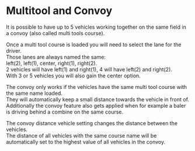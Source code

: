 # Multitool and Convoy
  
It is possible to have up to 5 vehicles working together on the same field in a convoy (also called multi tools course).  


  
Once a multi tool course is loaded you will need to select the lane for the driver.  
Those lanes are always named the same:  
left(2), left(1), center, right(1), right(2).  
2 vehicles will have left(1) and right(1), 4 will have left(2) and right(2).  
With 3 or 5 vehicles you will also gain the center option.  


  
The convoy only works if the vehicles have the same multi tool course with the same name loaded.  
They will automatically keep a small distance towards the vehicle in front of.  
Additionally the convoy feature also gets applied when for example a baler is driving behind a combine on the same course.  


  
The convoy distance vehicle setting changes the distance between the vehicles.  
The distance of all vehicles with the same course name will be automatically set to the highest value of all vehicles in the convoy.  
  

